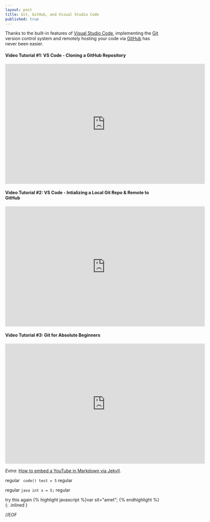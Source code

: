 ```yaml
---
layout: post
title: Git, GitHub, and Visual Studio Code
published: true
---
```

Thanks to the built-in features of [Visual Studio Code](https://code.visualstudio.com/), implementing the [Git](https://git-scm.com/) version control system and remotely hosting your code via [GitHub](https://github.com/) has never been easier.

#### Video Tutorial #1: VS Code - Cloning a GitHub Repository
<iframe width="640" height="385"
src="https://www.youtube.com/embed/9cMWR-EGFuY" 
frameborder="0"
allow="accelerometer; autoplay; encrypted-media; gyroscope; picture-in-picture" 
allowfullscreen></iframe>

#### Video Tutorial #2: VS Code - Intializing a Local Git Repo & Remote to GitHub
<iframe width="640" height="385"
src="https://www.youtube.com/embed/I7WfxhF2wEg"
frameborder="0" 
allow="accelerometer; autoplay; encrypted-media; gyroscope; picture-in-picture" 
allowfullscreen></iframe>

#### Video Tutorial #3: Git for Absolute Beginners
<iframe width="640" height="385"
src="https://www.youtube.com/embed/MUQfKFzIOeU"
frameborder="0"
allow="accelerometer; autoplay; encrypted-media; gyroscope; picture-in-picture"
allowfullscreen></iframe>

*Extra*: [How to embed a YouTube in Markdown via Jekyll](https://stackoverflow.com/questions/11804820/embed-a-youtube-video).

regular ``` code() test = 5``` regular

regular ```java int x = 5;``` regular

try this again {% highlight javascript %}var sit="amet"; {% endhighlight %}{: .inlined }

//EOF